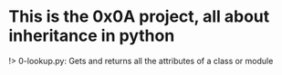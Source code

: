# This is the 0x0A project, all about inheritance in python
!> 0-lookup.py: Gets and returns all the attributes of a class or module 

